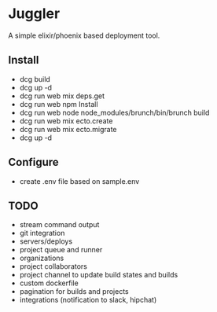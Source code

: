 # Juggler
A simple elixir/phoenix based deployment tool.

## Install
- dcg build
- dcg up -d
- dcg run web mix deps.get
- dcg run web npm Install
- dcg run web node node_modules/brunch/bin/brunch build
- dcg run web mix ecto.create
- dcg run web mix ecto.migrate
- dcg up -d

## Configure
- create .env file based on sample.env

## TODO
- stream command output
- git integration
- servers/deploys
- project queue and runner
- organizations
- project collaborators
- project channel to update build states and builds
- custom dockerfile
- pagination for builds and projects
- integrations (notification to slack, hipchat)
